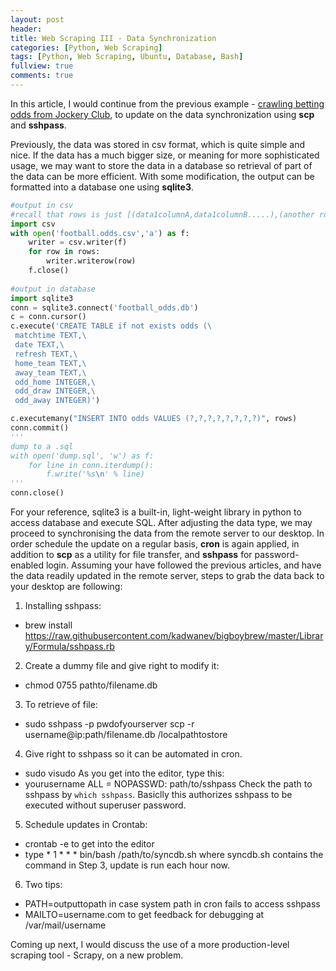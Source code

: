 ```yaml
---
layout: post
header:
title: Web Scraping III - Data Synchronization 
categories: [Python, Web Scraping]
tags: [Python, Web Scraping, Ubuntu, Database, Bash]
fullview: true
comments: true
---
```



In this article, I would continue from the previous example - [crawling betting odds from Jockery Club](https://chrisckwong821.github.io/python/web%20scraping/2017/09/21/Splinter.html), to update on the data synchronization using **scp** and **sshpass**.

Previously, the data was stored in csv format, which is quite simple and nice. If the data has a much bigger size, or meaning for more sophisticated usage, we may want to store the data in a database so retrieval of part of the data can be more efficient. With some modification, the output can be formatted into a database one using **sqlite3**.



```python
#output in csv
#recall that rows is just [(data1columnA,data1columnB.....),(another row)]
import csv
with open('football.odds.csv','a') as f:
    writer = csv.writer(f)
    for row in rows:
        writer.writerow(row)
    f.close()
    
#output in database
import sqlite3
conn = sqlite3.connect('football_odds.db')
c = conn.cursor()
c.execute('CREATE TABLE if not exists odds (\
 matchtime TEXT,\
 date TEXT,\
 refresh TEXT,\
 home_team TEXT,\
 away_team TEXT,\
 odd_home INTEGER,\
 odd_draw INTEGER,\
 odd_away INTEGER)')

c.executemany("INSERT INTO odds VALUES (?,?,?,?,?,?,?,?)", rows)
conn.commit()
''' 
dump to a .sql
with open('dump.sql', 'w') as f:
    for line in conn.iterdump():
        f.write('%s\n' % line)
'''
conn.close()

```

For your reference, sqlite3 is a built-in, light-weight library in python to access database and execute SQL. After adjusting the data type, we may proceed to synchronising the data from the remote server to our desktop. In order schedule the update on a regular basis, **cron** is again applied, in addition to **scp** as a utility for file transfer, and **sshpass** for password-enabled login. Assuming your have followed the previous articles, and have the data readily updated in the remote server, steps to grab the data back to your desktop are following:


1. Installing sshpass:
 - brew install https://raw.githubusercontent.com/kadwanev/bigboybrew/master/Library/Formula/sshpass.rb

2. Create a dummy file and give right to modify it:
 - chmod 0755 pathto/filename.db
 
3. To retrieve of file:
 - sudo sshpass -p pwdofyourserver scp -r username@ip:path/filename.db /localpathtostore
 
4. Give right to sshpass so it can be automated in cron.
 - sudo visudo
   As you get into the editor, type this:
 - yourusername ALL = NOPASSWD: path/to/sshpass
   Check the path to sshpass by `which sshpass`. Basiclly this authorizes sshpass to be executed without superuser password.
 
5. Schedule updates in Crontab:
 - crontab -e to get into the editor
 - type * 1 * * * bin/bash /path/to/syncdb.sh
   where syncdb.sh contains the command in Step 3, update is run each hour now.
   
6. Two tips:
 - PATH=outputtopath
   in case system path in cron fails to access sshpass
 - MAILTO=username.com
   to get feedback for debugging at /var/mail/username
 


Coming up next, I would discuss the use of a more production-level scraping tool - Scrapy, on a new problem.
